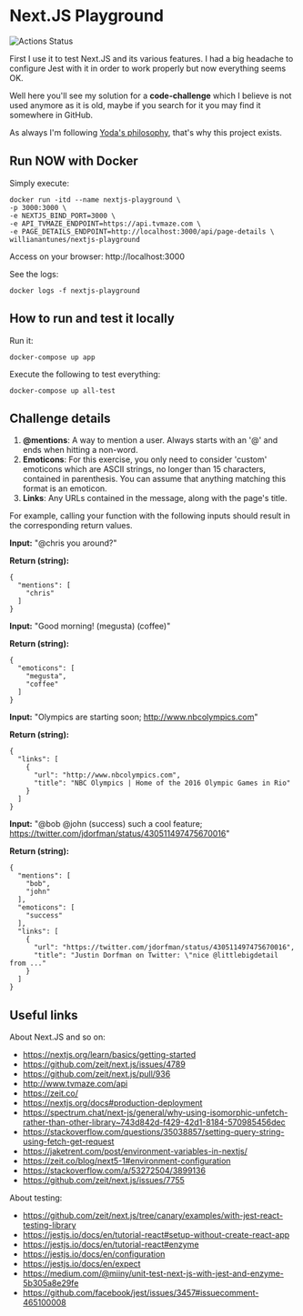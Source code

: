 # Next.JS Playground

![Actions Status](https://github.com/willianantunes/nextjs-playground/workflows/Build%20and%20publish/badge.svg)

First I use it to test Next.JS and its various features. I had a big headache to configure Jest with it in order to work properly but now everything seems OK. 

Well here you'll see my solution for a **code-challenge** which I believe is not used anymore as it is old, maybe if you search for it you may find it somewhere in GitHub.

As always I'm following [Yoda's philosophy](https://github.com/be-dev-yes/yoda), that's why this project exists.

## Run NOW with Docker

Simply execute:

    docker run -itd --name nextjs-playground \
    -p 3000:3000 \
    -e NEXTJS_BIND_PORT=3000 \
    -e API_TVMAZE_ENDPOINT=https://api.tvmaze.com \
    -e PAGE_DETAILS_ENDPOINT=http://localhost:3000/api/page-details \
    willianantunes/nextjs-playground

Access on your browser: http://localhost:3000

See the logs:

    docker logs -f nextjs-playground

## How to run and test it locally

Run it:

    docker-compose up app
    
Execute the following to test everything:

    docker-compose up all-test

## Challenge details

1. **@mentions**: A way to mention a user. Always starts with an '@' and ends when hitting a non-word.
2. **Emoticons**: For this exercise, you only need to consider 'custom' emoticons which are ASCII strings, no longer than 15 characters, contained in parenthesis. You can assume that anything matching this format is an emoticon.
3. **Links**: Any URLs contained in the message, along with the page's title.

For example, calling your function with the following inputs should result in the corresponding return values.

**Input:** "@chris you around?"

**Return (string):**

    {
      "mentions": [
        "chris"
      ]
    }


**Input:** "Good morning! (megusta) (coffee)"

**Return (string):**

    {
      "emoticons": [
        "megusta",
        "coffee"
      ]
    }


**Input:** "Olympics are starting soon; http://www.nbcolympics.com"

**Return (string):**

    {
      "links": [
        {
          "url": "http://www.nbcolympics.com",
          "title": "NBC Olympics | Home of the 2016 Olympic Games in Rio"
        }
      ]
    }


**Input:** "@bob @john (success) such a cool feature; https://twitter.com/jdorfman/status/430511497475670016"

**Return (string):**

    {
      "mentions": [
        "bob",
        "john"
      ],
      "emoticons": [
        "success"
      ],
      "links": [
        {
          "url": "https://twitter.com/jdorfman/status/430511497475670016",
          "title": "Justin Dorfman on Twitter: \"nice @littlebigdetail from ..."
        }
      ]
    }

## Useful links

About Next.JS and so on:

- https://nextjs.org/learn/basics/getting-started
- https://github.com/zeit/next.js/issues/4789
- https://github.com/zeit/next.js/pull/936
- http://www.tvmaze.com/api
- https://zeit.co/
- https://nextjs.org/docs#production-deployment
- https://spectrum.chat/next-js/general/why-using-isomorphic-unfetch-rather-than-other-library~743d842d-f429-42d1-8184-570985456dec
- https://stackoverflow.com/questions/35038857/setting-query-string-using-fetch-get-request
- https://jaketrent.com/post/environment-variables-in-nextjs/
- https://zeit.co/blog/next5-1#environment-configuration
- https://stackoverflow.com/a/53272504/3899136
- https://github.com/zeit/next.js/issues/7755

About testing:

- https://github.com/zeit/next.js/tree/canary/examples/with-jest-react-testing-library
- https://jestjs.io/docs/en/tutorial-react#setup-without-create-react-app
- https://jestjs.io/docs/en/tutorial-react#enzyme
- https://jestjs.io/docs/en/configuration
- https://jestjs.io/docs/en/expect
- https://medium.com/@miiny/unit-test-next-js-with-jest-and-enzyme-5b305a8e29fe
- https://github.com/facebook/jest/issues/3457#issuecomment-465100008
